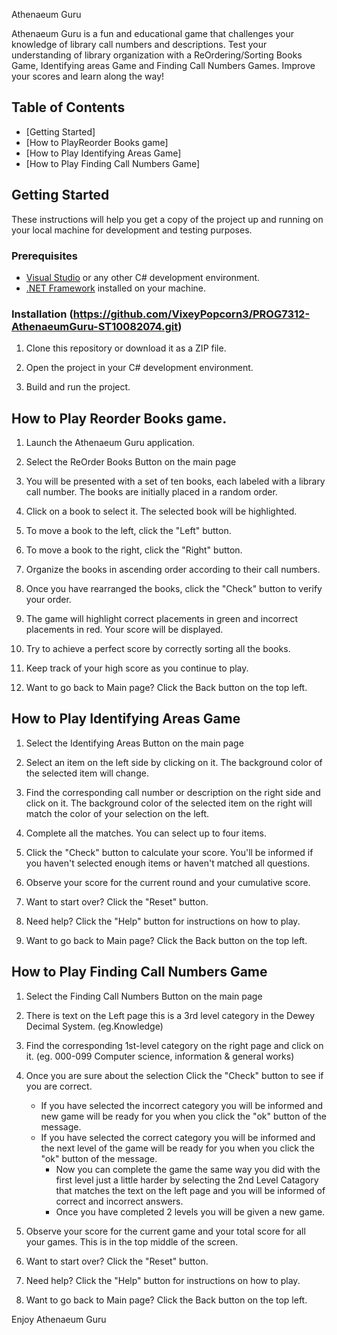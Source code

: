 Athenaeum Guru

Athenaeum Guru is a fun and educational game that challenges your knowledge of library call numbers and descriptions. Test your understanding of library organization with a ReOrdering/Sorting Books Game, Identifying areas Game and Finding Call Numbers Games. Improve your scores and learn along the way!

## Table of Contents
- [Getting Started]
- [How to PlayReorder Books game]
- [How to Play Identifying Areas Game]
- [How to Play Finding Call Numbers Game]


## Getting Started

These instructions will help you get a copy of the project up and running on your local machine for development and testing purposes.

### Prerequisites

- [Visual Studio](https://visualstudio.microsoft.com/) or any other C# development environment.
- [.NET Framework](https://dotnet.microsoft.com/) installed on your machine.

### Installation (https://github.com/VixeyPopcorn3/PROG7312-AthenaeumGuru-ST10082074.git)

1. Clone this repository or download it as a ZIP file.

2. Open the project in your C# development environment.

3. Build and run the project.


## How to Play Reorder Books game.

1. Launch the Athenaeum Guru application.

2. Select the ReOrder Books Button on the main page

3. You will be presented with a set of ten books, each labeled with a library call number. The books are initially placed in a random order.

4. Click on a book to select it. The selected book will be highlighted.

5. To move a book to the left, click the "Left" button.

6. To move a book to the right, click the "Right" button.

7. Organize the books in ascending order according to their call numbers.

8. Once you have rearranged the books, click the "Check" button to verify your order.

9. The game will highlight correct placements in green and incorrect placements in red. Your score will be displayed.

10. Try to achieve a perfect score by correctly sorting all the books.

11. Keep track of your high score as you continue to play.

12. Want to go back to Main page? Click the Back button on the top left.


## How to Play Identifying Areas Game

1. Select the Identifying Areas Button on the main page

2. Select an item on the left side by clicking on it. The background color of the selected item will change.

3. Find the corresponding call number or description on the right side and click on it. The background color of the selected item on the right will match the color of your selection on the left.

4. Complete all the matches. You can select up to four items.

5. Click the "Check" button to calculate your score. You'll be informed if you haven't selected enough items or haven't matched all questions.

6. Observe your score for the current round and your cumulative score.

7. Want to start over? Click the "Reset" button.

8. Need help? Click the "Help" button for instructions on how to play.

9. Want to go back to Main page? Click the Back button on the top left.


## How to Play Finding Call Numbers Game

1. Select the Finding Call Numbers Button on the main page

2. There is text on the Left page this is a 3rd level category in the Dewey Decimal System. (eg.Knowledge)

3. Find the corresponding 1st-level category on the right page and click on it. (eg. 000-099 Computer science, information & general works)

4. Once you are sure about the selection Click the "Check" button to see if you are correct. 
	* If you have selected the incorrect category you will be informed and new game will be ready for you when you click the "ok" button of the message.
	* If you have selected the correct category you will be informed and the next level of the game will be ready for you when you click the "ok" button of the message.
	  	* Now you can complete the game the same way you did with the first level just a little harder by selecting the 2nd Level Catagory that matches the text on the left page and you will be informed of correct and incorrect answers.
		* Once you have completed 2 levels you will be given a new game.

6. Observe your score for the current game and your total score for all your games. This is in the top middle of the screen.

7. Want to start over? Click the "Reset" button.

8. Need help? Click the "Help" button for instructions on how to play.

9. Want to go back to Main page? Click the Back button on the top left.

Enjoy Athenaeum Guru
